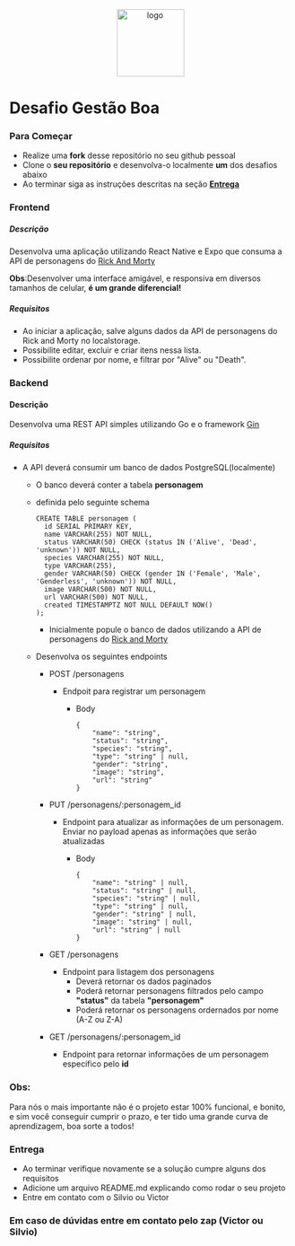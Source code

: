 <div align="center">  
  <img src="https://www.gestaoboa.com.br/beasier-1-1-1@2x.png" alt="logo" style="width:120px"></img>
</div>

# Desafio Gestão Boa

### Para Começar

  * Realize uma **fork** desse repositório no seu github pessoal
  * Clone o **seu repositório** e desenvolva-o localmente **um** dos desafios abaixo
  * Ao terminar siga as instruções descritas na seção **[Entrega](https://github.com/BEasier-Tech/desafio-gestao-boa#entrega)**
   

### Frontend

##### Descrição

  Desenvolva uma aplicação utilizando React Native e Expo que consuma a API de personagens do [Rick And Morty](https://rickandmortyapi.com/)
  
  
  **Obs**:Desenvolver uma interface amigável, e responsiva em diversos tamanhos de celular, **é um grande diferencial!**
  
##### Requisitos

  * Ao iniciar a aplicação, salve alguns dados da API de personagens do Rick and Morty no localstorage.
  * Possibilite editar, excluir e criar itens nessa lista.
  * Possibilite ordenar por nome, e filtrar por "Alive" ou "Death".

### Backend

#### Descrição

  Desenvolva uma REST API simples utilizando Go e o framework [Gin](https://github.com/gin-gonic/gin)

##### Requisitos
  * A API deverá consumir um banco de dados PostgreSQL(localmente)
    * O banco deverá conter a tabela **personagem**
    * definida pelo seguinte schema


          CREATE TABLE personagem (
            id SERIAL PRIMARY KEY,
            name VARCHAR(255) NOT NULL,
            status VARCHAR(50) CHECK (status IN ('Alive', 'Dead', 'unknown')) NOT NULL,
            species VARCHAR(255) NOT NULL,
            type VARCHAR(255),
            gender VARCHAR(50) CHECK (gender IN ('Female', 'Male', 'Genderless', 'unknown')) NOT NULL,
            image VARCHAR(500) NOT NULL,
            url VARCHAR(500) NOT NULL,
            created TIMESTAMPTZ NOT NULL DEFAULT NOW()
          );
      * Inicialmente popule o banco de dados utilizando a API de personagens do [Rick and Morty](https://rickandmortyapi.com)
        
    * Desenvolva os seguintes endpoints
      * POST /personagens
        * Endpoit para registrar um personagem
          
          * Body
            
                {
                    "name": "string",
                    "status": "string",
                    "species": "string",
                    "type": "string" | null,
                    "gender": "string",
                    "image": "string",
                    "url": "string"
                }
      
      * PUT /personagens/:personagem_id
        * Endpoint para atualizar as informações de um personagem. Enviar no payload apenas as informações que serão atualizadas
          * Body

  
                {
                    "name": "string" | null,
                    "status": "string" | null,
                    "species": "string" | null,
                    "type": "string" | null,
                    "gender": "string" | null,
                    "image": "string" | null,
                    "url": "string" | null
                }
            
      * GET /personagens
        * Endpoint para listagem dos personagens
          * Deverá retornar os dados paginados
          * Poderá retornar personagens filtrados pelo campo **"status"** da tabela **"personagem"**
          * Poderá retornar os personagens ordernados por nome (A-Z ou Z-A)
            
      * GET /personagens/:personagem_id
        * Endpoint para retornar informações de um personagem especifico pelo **id**
    

### Obs:
Para nós o mais importante não é o projeto estar 100% funcional, e bonito, e sim você conseguir cumprir o prazo, e ter tido uma grande curva de aprendizagem, boa sorte a todos!

### Entrega
* Ao terminar verifique novamente se a solução cumpre alguns dos requisitos
* Adicione um arquivo README.md explicando como rodar o seu projeto
* Entre em contato com o Silvio ou Victor

### Em caso de dúvidas entre em contato pelo zap (Victor ou Silvio)
